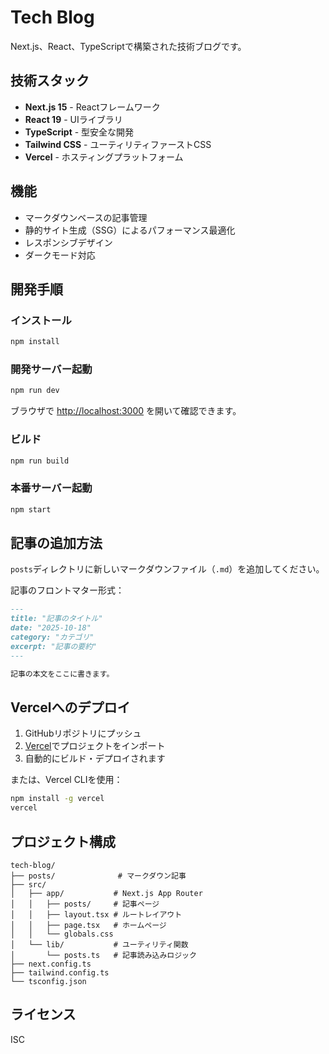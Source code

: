 # Tech Blog

Next.js、React、TypeScriptで構築された技術ブログです。

## 技術スタック

- **Next.js 15** - Reactフレームワーク
- **React 19** - UIライブラリ
- **TypeScript** - 型安全な開発
- **Tailwind CSS** - ユーティリティファーストCSS
- **Vercel** - ホスティングプラットフォーム

## 機能

- マークダウンベースの記事管理
- 静的サイト生成（SSG）によるパフォーマンス最適化
- レスポンシブデザイン
- ダークモード対応

## 開発手順

### インストール

```bash
npm install
```

### 開発サーバー起動

```bash
npm run dev
```

ブラウザで [http://localhost:3000](http://localhost:3000) を開いて確認できます。

### ビルド

```bash
npm run build
```

### 本番サーバー起動

```bash
npm start
```

## 記事の追加方法

`posts`ディレクトリに新しいマークダウンファイル（`.md`）を追加してください。

記事のフロントマター形式：

```markdown
---
title: "記事のタイトル"
date: "2025-10-18"
category: "カテゴリ"
excerpt: "記事の要約"
---

記事の本文をここに書きます。
```

## Vercelへのデプロイ

1. GitHubリポジトリにプッシュ
2. [Vercel](https://vercel.com/)でプロジェクトをインポート
3. 自動的にビルド・デプロイされます

または、Vercel CLIを使用：

```bash
npm install -g vercel
vercel
```

## プロジェクト構成

```
tech-blog/
├── posts/              # マークダウン記事
├── src/
│   ├── app/           # Next.js App Router
│   │   ├── posts/     # 記事ページ
│   │   ├── layout.tsx # ルートレイアウト
│   │   ├── page.tsx   # ホームページ
│   │   └── globals.css
│   └── lib/           # ユーティリティ関数
│       └── posts.ts   # 記事読み込みロジック
├── next.config.ts
├── tailwind.config.ts
└── tsconfig.json
```

## ライセンス

ISC
